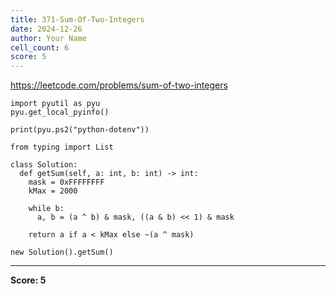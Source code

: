 ```yaml
---
title: 371-Sum-Of-Two-Integers
date: 2024-12-26
author: Your Name
cell_count: 6
score: 5
---
```


https://leetcode.com/problems/sum-of-two-integers


```
import pyutil as pyu
pyu.get_local_pyinfo()
```


```
print(pyu.ps2("python-dotenv"))
```


```
from typing import List
```


```
class Solution:
  def getSum(self, a: int, b: int) -> int:
    mask = 0xFFFFFFFF
    kMax = 2000

    while b:
      a, b = (a ^ b) & mask, ((a & b) << 1) & mask

    return a if a < kMax else ~(a ^ mask)
```


```
new Solution().getSum()
```


---
**Score: 5**